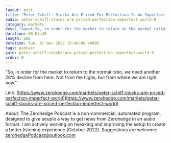 ```yaml
---
layout: post
title: "Peter Schiff: Stocks Are Priced For Perfection In An Imperfect World"
audio: peter-schiff-stocks-are-priced-perfection-imperfect-world-0
category: markets
desc: "&quot;So, in order for the market to return to the normal ratio, we need another 28% decline from here. Not from the highs, but from where we are right now.&quot;"
duration: 00:04:48
length: 288
datetime: Tue, 01 Nov 2022 15:40:00 +0000
tags: podcast
guid: peter-schiff-stocks-are-priced-perfection-imperfect-world-0
order: 0
---
```

&quot;So, in order for the market to return to the normal ratio, we need another 28% decline from here. Not from the highs, but from where we are right now.&quot;

Link: [https://www.zerohedge.com/markets/peter-schiff-stocks-are-priced-perfection-imperfect-world](https://www.zerohedge.com/markets/peter-schiff-stocks-are-priced-perfection-imperfect-world)

About: The Zerohedge Podcast is a non-commercial, automated program, designed to give people a way to get news from Zerohedge in an audio format.  I am actively working on tweaking and improving the setup to create a better listening experience (October 2022).  Suggestions are welcome: [zerohedgePodcast@outlook.com](mailto:zerohedgePodcast@outlook.com)